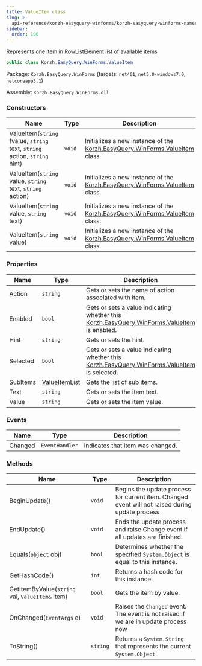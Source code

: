 ```yaml
---
title: ValueItem class
slug: >-
  api-reference/korzh-easyquery-winforms/korzh-easyquery-winforms-namespace/valueitem-class
sidebar:
  order: 100
---
```


Represents one item in RowListElement list of available items
```csharp
public class Korzh.EasyQuery.WinForms.ValueItem

```
Package: `Korzh.EasyQuery.WinForms` (targets: `net461`, `net5.0-windows7.0`, `netcoreapp3.1`)

Assembly: `Korzh.EasyQuery.WinForms.dll`

### Constructors

| Name | Type | Description | 
| --- | --- | --- | 
| ValueItem(`string` fvalue, `string` text, `string` action, `string` hint) | `void` | Initializes a new instance of the [Korzh.EasyQuery.WinForms.ValueItem](/easyquery/docs/api-reference/korzh-easyquery-winforms/korzh-easyquery-winforms-namespace/valueitem-class) class. | 
| ValueItem(`string` value, `string` text, `string` action) | `void` | Initializes a new instance of the [Korzh.EasyQuery.WinForms.ValueItem](/easyquery/docs/api-reference/korzh-easyquery-winforms/korzh-easyquery-winforms-namespace/valueitem-class) class. | 
| ValueItem(`string` value, `string` text) | `void` | Initializes a new instance of the [Korzh.EasyQuery.WinForms.ValueItem](/easyquery/docs/api-reference/korzh-easyquery-winforms/korzh-easyquery-winforms-namespace/valueitem-class) class. | 
| ValueItem(`string` value) | `void` | Initializes a new instance of the [Korzh.EasyQuery.WinForms.ValueItem](/easyquery/docs/api-reference/korzh-easyquery-winforms/korzh-easyquery-winforms-namespace/valueitem-class) class. | 


### Properties

| Name | Type | Description | 
| --- | --- | --- | 
| Action | `string` | Gets or sets the name of action associated with item. | 
| Enabled | `bool` | Gets or sets a value indicating whether this [Korzh.EasyQuery.WinForms.ValueItem](/easyquery/docs/api-reference/korzh-easyquery-winforms/korzh-easyquery-winforms-namespace/valueitem-class) is enabled. | 
| Hint | `string` | Gets or sets the hint. | 
| Selected | `bool` | Gets or sets a value indicating whether this [Korzh.EasyQuery.WinForms.ValueItem](/easyquery/docs/api-reference/korzh-easyquery-winforms/korzh-easyquery-winforms-namespace/valueitem-class) is selected. | 
| SubItems | [ValueItemList](/easyquery/docs/api-reference/korzh-easyquery-winforms/korzh-easyquery-winforms-namespace/valueitemlist-class) | Gets the list of sub items. | 
| Text | `string` | Gets or sets the item text. | 
| Value | `string` | Gets or sets the item value. | 


### Events

| Name | Type | Description | 
| --- | --- | --- | 
| Changed | `EventHandler` | Indicates that item was changed. | 


### Methods

| Name | Type | Description | 
| --- | --- | --- | 
| BeginUpdate() | `void` | Begins the update process for current item.  Changed event will not raised during update process | 
| EndUpdate() | `void` | Ends the update process and raise Change event if all updates are finished. | 
| Equals(`object` obj) | `bool` | Determines whether the specified `System.Object` is equal to this instance. | 
| GetHashCode() | `int` | Returns a hash code for this instance. | 
| GetItemByValue(`string` val, `ValueItem&` item) | `bool` | Gets the item by value. | 
| OnChanged(`EventArgs` e) | `void` | Raises the `Changed` event.  The event is not raised if we are in update process now | 
| ToString() | `string` | Returns a `System.String` that represents the current `System.Object`. |
